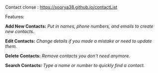 Contact clonse : https://soorya38.github.io/contactList

Features:

<strong>Add New Contacts:</strong>
<i>Put in names, phone numbers, and emails to create new contacts.</i><br>

<strong>Edit Contacts:</strong>
<i>Change details if you made a mistake or need to update them.</i><br>

<strong>Delete Contacts:</strong>
<i>Remove contacts you don't need anymore.</i><br>

<strong>Search Contacts:</strong>
<i>Type a name or number to quickly find a contact.</i><br>
